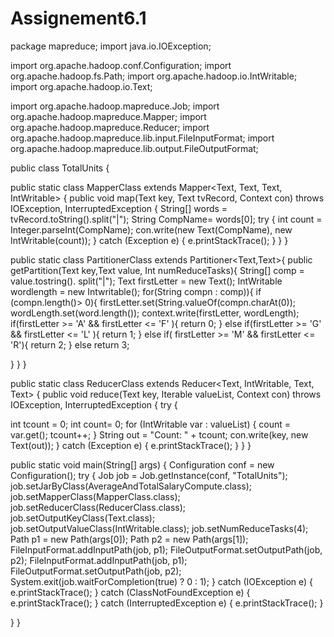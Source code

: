 # Assignement6.1
package mapreduce; import java.io.IOException;

import org.apache.hadoop.conf.Configuration; import org.apache.hadoop.fs.Path; import org.apache.hadoop.io.IntWritable; import org.apache.hadoop.io.Text;

import org.apache.hadoop.mapreduce.Job; import org.apache.hadoop.mapreduce.Mapper; import org.apache.hadoop.mapreduce.Reducer; import org.apache.hadoop.mapreduce.lib.input.FileInputFormat; import org.apache.hadoop.mapreduce.lib.output.FileOutputFormat;

public class TotalUnits {

public static class MapperClass extends Mapper<Text, Text, Text, IntWritable> { public void map(Text key, Text tvRecord, Context con) throws IOException, InterruptedException { String[] words = tvRecord.toString().split("|"); String CompName= words[0]; try { int count = Integer.parseInt(CompName); con.write(new Text(CompName), new IntWritable(count)); } catch (Exception e) { e.printStackTrace(); } } }

public static class PartitionerClass extends Partitioner<Text,Text>{ public getPartition(Text key,Text value, Int numReduceTasks){ String[] comp = value.tostring(). split("|"); Text firstLetter = new Text(); IntWritable wordlength = new Intwritable(); for(String compn : comp)){ if (compn.length()> 0){ firstLetter.set(String.valueOf(compn.charAt(0)); wordLength.set(word.length()); context.write(firstLetter, wordLength); if(firstLetter >= 'A' && firstLetter <= 'F' ){ return 0; } else if(firstLetter >= 'G' && firstLetter <= 'L' ){ return 1; } else if( firstLetter >= 'M' && firstLetter <= 'R'){ return 2; } else return 3;

} } }

public static class ReducerClass extends Reducer<Text, IntWritable, Text, Text> { public void reduce(Text key, Iterable valueList, Context con) throws IOException, InterruptedException { try {

int tcount = 0;
int count= 0; for (IntWritable var : valueList) { count = var.get(); tcount++; } String out = "Count: " + tcount; con.write(key, new Text(out)); } catch (Exception e) { e.printStackTrace(); } } }

public static void main(String[] args) { Configuration conf = new Configuration(); try { Job job = Job.getInstance(conf, "TotalUnits"); job.setJarByClass(AverageAndTotalSalaryCompute.class); job.setMapperClass(MapperClass.class); job.setReducerClass(ReducerClass.class); job.setOutputKeyClass(Text.class); job.setOutputValueClass(IntWritable.class); job.setNumReduceTasks(4); Path p1 = new Path(args[0]); Path p2 = new Path(args[1]); FileInputFormat.addInputPath(job, p1); FileOutputFormat.setOutputPath(job, p2); FileInputFormat.addInputPath(job, p1); FileOutputFormat.setOutputPath(job, p2); System.exit(job.waitForCompletion(true) ? 0 : 1); } catch (IOException e) { e.printStackTrace(); } catch (ClassNotFoundException e) { e.printStackTrace(); } catch (InterruptedException e) { e.printStackTrace(); }

} }
